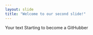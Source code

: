 ```yaml
---
layout: slide
title: "Welcome to our second slide!"
---
```

Your text
Starting to become a GitHubber
